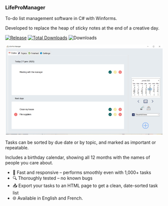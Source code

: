 ### LifeProManager
To-do list management software in C# with Winforms. 

Developed to replace the heap of sticky notes at the end of a creative day.

[![Release](https://img.shields.io/badge/release-stable-1B4636)](https://github.com/DRossyCPNV/LifeProManager/releases)
[![Total Downloads](https://img.shields.io/github/downloads/DRossyCPNV/LifeProManager/total?color=88aacc&style=flat)](https://github.com/DRossyCPNV/LifeProManager/releases)
![Downloads](https://img.shields.io/github/downloads/DRossyCPNV/LifeProManager/latest/total?color=88aacc&style=flat)

<p align="center">
<img src="https://raw.githubusercontent.com/DRossyCPNV/LifeProManager/4d955c82a97bf03542b19577d71f0ad2f0027e27/lpm-english.jpg" width="500" alt="screenshot of the main form" >
</p>

Tasks can be sorted by due date or by topic, and marked as important or repeatable.

Includes a birthday calendar, showing all 12 months with the names of people you care about.

- 🚀 Fast and responsive – performs smoothly even with 1,000+ tasks
- 🔍 Thoroughly tested – no known bugs
- 📤 Export your tasks to an HTML page to get a clean, date-sorted task list
- 🌐 Available in English and French.
